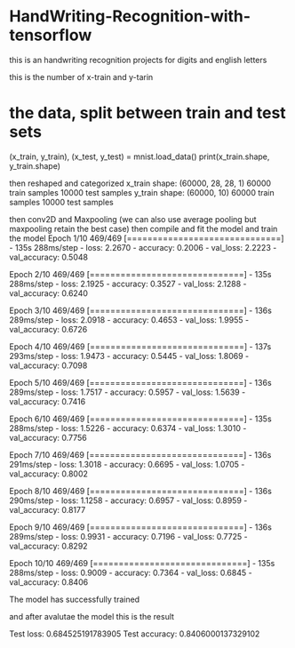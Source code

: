 # HandWriting-Recognition-with-tensorflow
this is an handwriting recognition projects for digits and english letters


this is the number of x-train and y-tarin 
# the data, split between train and test sets
(x_train, y_train), (x_test, y_test) = mnist.load_data()
print(x_train.shape, y_train.shape)


then reshaped and categorized 
x_train shape: (60000, 28, 28, 1)
60000 train samples
10000 test samples
y_train shape: (60000, 10)
60000 train samples
10000 test samples


then conv2D and Maxpooling (we can also use average pooling but maxpooling retain the best case)
then compile and fit the model  and train the model 
Epoch 1/10
469/469 [==============================] - 135s 288ms/step - loss: 2.2670 - accuracy: 0.2006 - val_loss: 2.2223 - val_accuracy: 0.5048

Epoch 2/10
469/469 [==============================] - 135s 288ms/step - loss: 2.1925 - accuracy: 0.3527 - val_loss: 2.1288 - val_accuracy: 0.6240

Epoch 3/10
469/469 [==============================] - 136s 289ms/step - loss: 2.0918 - accuracy: 0.4653 - val_loss: 1.9955 - val_accuracy: 0.6726

Epoch 4/10
469/469 [==============================] - 137s 293ms/step - loss: 1.9473 - accuracy: 0.5445 - val_loss: 1.8069 - val_accuracy: 0.7098

Epoch 5/10
469/469 [==============================] - 136s 289ms/step - loss: 1.7517 - accuracy: 0.5957 - val_loss: 1.5639 - val_accuracy: 0.7416

Epoch 6/10
469/469 [==============================] - 135s 288ms/step - loss: 1.5226 - accuracy: 0.6374 - val_loss: 1.3010 - val_accuracy: 0.7756

Epoch 7/10
469/469 [==============================] - 136s 291ms/step - loss: 1.3018 - accuracy: 0.6695 - val_loss: 1.0705 - val_accuracy: 0.8002

Epoch 8/10
469/469 [==============================] - 136s 290ms/step - loss: 1.1258 - accuracy: 0.6957 - val_loss: 0.8959 - val_accuracy: 0.8177

Epoch 9/10
469/469 [==============================] - 136s 289ms/step - loss: 0.9931 - accuracy: 0.7196 - val_loss: 0.7725 - val_accuracy: 0.8292

Epoch 10/10
469/469 [==============================] - 135s 288ms/step - loss: 0.9009 - accuracy: 0.7364 - val_loss: 0.6845 - val_accuracy: 0.8406

The model has successfully trained

and after avalutae the model this is the result

Test loss: 0.684525191783905
Test accuracy: 0.8406000137329102
